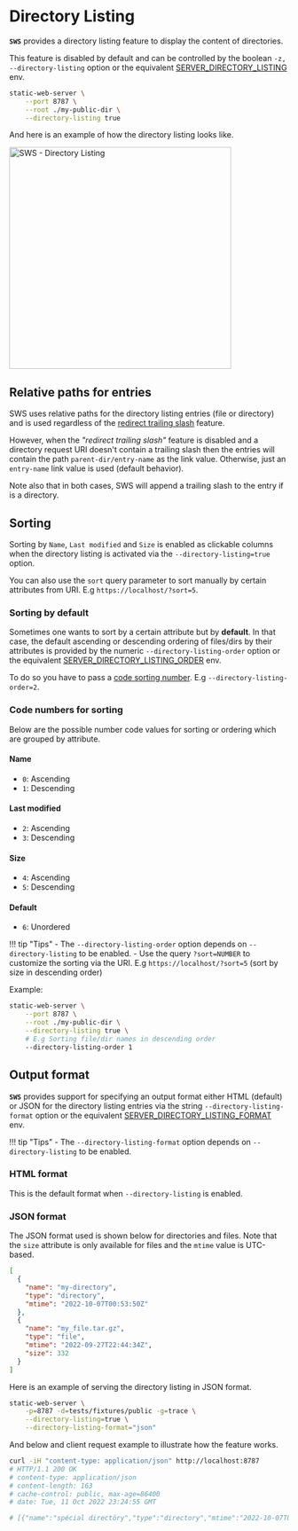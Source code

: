 # Directory Listing

**`SWS`** provides a directory listing feature to display the content of directories.

This feature is disabled by default and can be controlled by the boolean `-z, --directory-listing` option or the equivalent [SERVER_DIRECTORY_LISTING](./../configuration/environment-variables.md#server_directory_listing) env.

```sh
static-web-server \
    --port 8787 \
    --root ./my-public-dir \
    --directory-listing true
```

And here is an example of how the directory listing looks like.

<img title="SWS - Directory Listing" src="https://user-images.githubusercontent.com/1700322/145420578-5a508d2a-773b-4239-acc0-197ea2062ff4.png" width="400">

## Relative paths for entries

SWS uses relative paths for the directory listing entries (file or directory) and is used regardless of the [redirect trailing slash](../features/trailing-slash-redirect.md) feature.

However, when the *"redirect trailing slash"* feature is disabled and a directory request URI doesn't contain a trailing slash then the entries will contain the path `parent-dir/entry-name` as the link value. Otherwise, just an `entry-name` link value is used (default behavior).

Note also that in both cases, SWS will append a trailing slash to the entry if is a directory.


## Sorting

Sorting by `Name`, `Last modified` and `Size` is enabled as clickable columns when the directory listing is activated via the `--directory-listing=true` option.

You can also use the `sort` query parameter to sort manually by certain attributes from URI. E.g `https://localhost/?sort=5`.

### Sorting by default

Sometimes one wants to sort by a certain attribute but by **default**. In that case, the default ascending or descending ordering of files/dirs by their attributes is provided by the numeric `--directory-listing-order` option or the equivalent [SERVER_DIRECTORY_LISTING_ORDER](./../configuration/environment-variables.md#server_directory_listing_order) env.

To do so you have to pass a [code sorting number](#code-numbers-for-sorting). E.g `--directory-listing-order=2`.

### Code numbers for sorting

Below are the possible number code values for sorting or ordering which are grouped by attribute.

#### Name

- `0`: Ascending
- `1`: Descending

#### Last modified

- `2`: Ascending
- `3`: Descending

#### Size

- `4`: Ascending
- `5`: Descending

#### Default

- `6`: Unordered

!!! tip "Tips"
    - The `--directory-listing-order` option depends on `--directory-listing` to be enabled.
    - Use the query `?sort=NUMBER` to customize the sorting via the URI. E.g `https://localhost/?sort=5` (sort by size in descending order)

Example:

```sh
static-web-server \
    --port 8787 \
    --root ./my-public-dir \
    --directory-listing true \
    # E.g Sorting file/dir names in descending order
    --directory-listing-order 1
```

## Output format

**`SWS`** provides support for specifying an output format either HTML (default) or JSON for the directory listing entries via the string `--directory-listing-format` option or the equivalent [SERVER_DIRECTORY_LISTING_FORMAT](./../configuration/environment-variables.md#server_directory_listing_format) env.

!!! tip "Tips"
    - The `--directory-listing-format` option depends on `--directory-listing` to be enabled.

### HTML format

This is the default format when `--directory-listing` is enabled.

### JSON format

The JSON format used is shown below for directories and files. Note that the `size` attribute is only available for files and the `mtime` value is UTC-based.

```json
[
  {
    "name": "my-directory",
    "type": "directory",
    "mtime": "2022-10-07T00:53:50Z"
  },
  {
    "name": "my_file.tar.gz",
    "type": "file",
    "mtime": "2022-09-27T22:44:34Z",
    "size": 332
  }
]
```

Here is an example of serving the directory listing in JSON format.


```sh
static-web-server \
    -p=8787 -d=tests/fixtures/public -g=trace \
    --directory-listing=true \
    --directory-listing-format="json"
```

And below and client request example to illustrate how the feature works.

```sh
curl -iH "content-type: application/json" http://localhost:8787
# HTTP/1.1 200 OK
# content-type: application/json
# content-length: 163
# cache-control: public, max-age=86400
# date: Tue, 11 Oct 2022 23:24:55 GMT

# [{"name":"spécial directöry","type":"directory","mtime":"2022-10-07T00:53:50Z"},{"name":"index.html.gz","type":"file","mtime":"2022-09-27T22:44:34Z","size":332}]⏎
```
